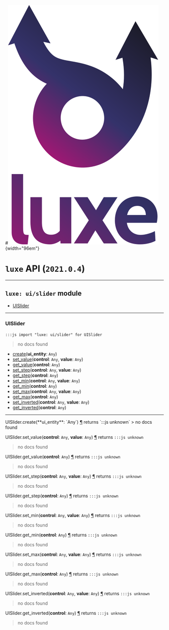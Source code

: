#![](../../images/luxe-dark.svg){width="96em"}

# `luxe` API (`2021.0.4`)  


---

## `luxe: ui/slider` module

- [UISlider](#uislider)   

---

### UISlider
`:::js import "luxe: ui/slider" for UISlider`
> no docs found

- [create](#UISlider.create)(**ui_entity**: `Any`)
- [set_value](#UISlider.set_value+2)(**control**: `Any`, **value**: `Any`)
- [get_value](#UISlider.get_value)(**control**: `Any`)
- [set_step](#UISlider.set_step+2)(**control**: `Any`, **value**: `Any`)
- [get_step](#UISlider.get_step)(**control**: `Any`)
- [set_min](#UISlider.set_min+2)(**control**: `Any`, **value**: `Any`)
- [get_min](#UISlider.get_min)(**control**: `Any`)
- [set_max](#UISlider.set_max+2)(**control**: `Any`, **value**: `Any`)
- [get_max](#UISlider.get_max)(**control**: `Any`)
- [set_inverted](#UISlider.set_inverted+2)(**control**: `Any`, **value**: `Any`)
- [get_inverted](#UISlider.get_inverted)(**control**: `Any`)

<hr/>
<endpoint module="luxe: ui/slider" class="UISlider" signature="create(ui_entity : Any)"></endpoint>
<signature id="UISlider.create">UISlider.create(**ui_entity**: `Any`)
<a class="headerlink" href="#UISlider.create" title="Permanent link">¶</a></signature>
<span class='api_ret'>returns</span> `:::js unknown`
> no docs found   

<endpoint module="luxe: ui/slider" class="UISlider" signature="set_value(control : Any, value : Any)"></endpoint>
<signature id="UISlider.set_value+2">UISlider.set_value(**control**: `Any`, **value**: `Any`)
<a class="headerlink" href="#UISlider.set_value+2" title="Permanent link">¶</a></signature>
<span class='api_ret'>returns</span> `:::js unknown`
> no docs found   

<endpoint module="luxe: ui/slider" class="UISlider" signature="get_value(control : Any)"></endpoint>
<signature id="UISlider.get_value">UISlider.get_value(**control**: `Any`)
<a class="headerlink" href="#UISlider.get_value" title="Permanent link">¶</a></signature>
<span class='api_ret'>returns</span> `:::js unknown`
> no docs found   

<endpoint module="luxe: ui/slider" class="UISlider" signature="set_step(control : Any, value : Any)"></endpoint>
<signature id="UISlider.set_step+2">UISlider.set_step(**control**: `Any`, **value**: `Any`)
<a class="headerlink" href="#UISlider.set_step+2" title="Permanent link">¶</a></signature>
<span class='api_ret'>returns</span> `:::js unknown`
> no docs found   

<endpoint module="luxe: ui/slider" class="UISlider" signature="get_step(control : Any)"></endpoint>
<signature id="UISlider.get_step">UISlider.get_step(**control**: `Any`)
<a class="headerlink" href="#UISlider.get_step" title="Permanent link">¶</a></signature>
<span class='api_ret'>returns</span> `:::js unknown`
> no docs found   

<endpoint module="luxe: ui/slider" class="UISlider" signature="set_min(control : Any, value : Any)"></endpoint>
<signature id="UISlider.set_min+2">UISlider.set_min(**control**: `Any`, **value**: `Any`)
<a class="headerlink" href="#UISlider.set_min+2" title="Permanent link">¶</a></signature>
<span class='api_ret'>returns</span> `:::js unknown`
> no docs found   

<endpoint module="luxe: ui/slider" class="UISlider" signature="get_min(control : Any)"></endpoint>
<signature id="UISlider.get_min">UISlider.get_min(**control**: `Any`)
<a class="headerlink" href="#UISlider.get_min" title="Permanent link">¶</a></signature>
<span class='api_ret'>returns</span> `:::js unknown`
> no docs found   

<endpoint module="luxe: ui/slider" class="UISlider" signature="set_max(control : Any, value : Any)"></endpoint>
<signature id="UISlider.set_max+2">UISlider.set_max(**control**: `Any`, **value**: `Any`)
<a class="headerlink" href="#UISlider.set_max+2" title="Permanent link">¶</a></signature>
<span class='api_ret'>returns</span> `:::js unknown`
> no docs found   

<endpoint module="luxe: ui/slider" class="UISlider" signature="get_max(control : Any)"></endpoint>
<signature id="UISlider.get_max">UISlider.get_max(**control**: `Any`)
<a class="headerlink" href="#UISlider.get_max" title="Permanent link">¶</a></signature>
<span class='api_ret'>returns</span> `:::js unknown`
> no docs found   

<endpoint module="luxe: ui/slider" class="UISlider" signature="set_inverted(control : Any, value : Any)"></endpoint>
<signature id="UISlider.set_inverted+2">UISlider.set_inverted(**control**: `Any`, **value**: `Any`)
<a class="headerlink" href="#UISlider.set_inverted+2" title="Permanent link">¶</a></signature>
<span class='api_ret'>returns</span> `:::js unknown`
> no docs found   

<endpoint module="luxe: ui/slider" class="UISlider" signature="get_inverted(control : Any)"></endpoint>
<signature id="UISlider.get_inverted">UISlider.get_inverted(**control**: `Any`)
<a class="headerlink" href="#UISlider.get_inverted" title="Permanent link">¶</a></signature>
<span class='api_ret'>returns</span> `:::js unknown`
> no docs found   

